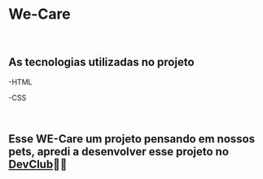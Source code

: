 <h1>We-Care</h1>
<br>
<img src="">
<br>
<h2> As tecnologias utilizadas no projeto </h2>
<p>-HTML</p>
<p>-CSS</p>
<br>
<h2> Esse WE-Care um projeto pensando em nossos pets, apredi a desenvolver esse projeto no <a href="https://aulas.devclub.com.br/">DevClub</a>👨‍💻</h2>

